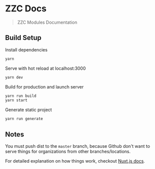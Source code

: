 # ZZC Docs

> ZZC Modules Documentation

## Build Setup

Install dependencies
```bash
yarn
```

Serve with hot reload at localhost:3000
```bash
yarn dev
```

Build for production and launch server
```bash
yarn run build
yarn start
```

Generate static project
```bash
yarn run generate
```

## Notes

You must push dist to the `master` branch, because Github don't want to serve things for organizations from other branches/locations.

For detailed explanation on how things work, checkout [Nuxt.js docs](https://nuxtjs.org).
